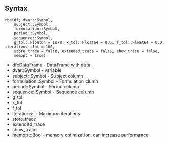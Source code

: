 ## Syntax

```
rbe(df; dvar::Symbol,
    subject::Symbol,
    formulation::Symbol,
    period::Symbol,
    sequence::Symbol,
    g_tol::Float64 = 1e-8, x_tol::Float64 = 0.0, f_tol::Float64 = 0.0, iterations::Int = 100,
    store_trace = false, extended_trace = false, show_trace = false,
    memopt = true)
```

- df::DataFrame - DataFrame with data
- dvar::Symbol - variable
- subject::Symbol - Subject column
- formulation::Symbol - Formulation clumn
- period::Symbol - Period column
- sequence::Symbol - Sequence column
- g_tol
- x_tol
- f_tol
- iterations:: - Maximum iterations
- store_trace
- extended_trace
- show_trace
- memopt::Bool - memory optimization, can increase performance  
